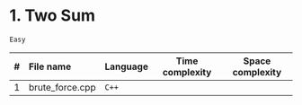 # 1. Two Sum
`Easy`

| # | File name          | Language | Time complexity | Space complexity | 
|:-:|:------------------ | -------- | --------------- | ---------------- |
| 1 | brute_force.cpp    | `C++`    |  |  |
